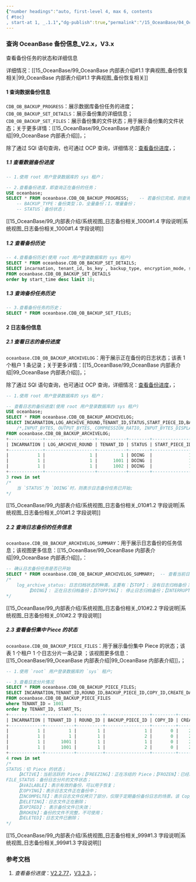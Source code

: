```yaml
---
{"number headings":"auto, first-level 4, max 6, contents
{ #toc}
, start-at 1, _.1.1","dg-publish":true,"permalink":"/15_OceanBase/04_OceanBase 安全，高可用，容灾/OceanBase 备份恢复_v3.x/查询 OceanBase 备份信息_V2.x，V3.x/","dgPassFrontmatter":true}
---
```




### 查询 OceanBase 备份信息_V2.x，V3.x
查看备份任务的状态和详细信息

详细情况：[[15_OceanBase/99_OceanBase 内部表介绍#1.1 字典视图_备份恢复相关\|99_OceanBase 内部表介绍#1.1 字典视图_备份恢复相关]]

#### 1 查询数据备份信息

`CDB_OB_BACKUP_PROGRESS`：展示数据库备份任务的进度；`CDB_OB_BACKUP_SET_DETAILS`：展示备份集的详细信息；`CDB_OB_BACKUP_SET_FILES`：展示备份集的文件状态；用于展示备份集的文件状态；关于更多详情：[[15_OceanBase/99_OceanBase 内部表介绍\|99_OceanBase 内部表介绍]]，；

除了通过 SQl 语句查询，也可通过 OCP 查询，详细情况：[查看备份进度](https://www.oceanbase.com/docs/enterprise-oceanbase-database-cn-10000000000355896)，；

##### 1.1 查看数据备份进度
```sql
-- 1.使用 root 用户登录数据库的 sys 租户；

-- 2.查看备份进度，即查询正在备份的任务；
USE oceanbase;
SELECT * FROM oceanbase.CDB_OB_BACKUP_PROGRESS;    -- 若备份已完成，则查询无结果；
	-- BACKUP_TYPE：备份类型；D，全量备份；I，增量备份；
	-- STATUS：备份状态；
```
[[15_OceanBase/99_内部表介绍/系统视图_日志备份相关_1000#1.4 字段说明\|系统视图_日志备份相关_1000#1.4 字段说明]]


##### 1.2 查看备份历史
```sql
-- 4.查看备份历史(使用 root 用户登录数据库的 sys 租户)
SELECT * FROM oceanbase.CDB_OB_BACKUP_SET_DETAILS;
SELECT incarnation, tenant_id, bs_key , backup_type, encryption_mode, start_time, completion_time, elapsed_secondes , keep, output_bytes_display, output_rate_bytes_display, status 
FROM oceanbase.CDB_OB_BACKUP_SET_DETAILS
order by start_time desc limit 10;
```

##### 1.3 查询备份任务历史
```sql
-- 3.查看备份任务的历史；
SELECT * FROM oceanbase.CDB_OB_BACKUP_SET_FILES;
```


#### 2 日志备份信息
##### 2.1 查看日志的备份进度
`oceanbase.CDB_OB_BACKUP_ARCHIVELOG`：用于展示正在备份的日志状态；该表 1 个租户 1 条记录；关于更多详情：[[15_OceanBase/99_OceanBase 内部表介绍\|99_OceanBase 内部表介绍]]，；

除了通过 SQl 语句查询，也可通过 OCP 查询，详细情况：[查看备份进度](https://www.oceanbase.com/docs/enterprise-oceanbase-database-cn-10000000000355896)，；

```sql
-- 1.使用 root 用户登录数据库的 sys 租户；

-- 查看日志的备份进度(使用 root 用户登录数据库的 sys 租户)
USE oceanbase;
SELECT * FROM oceanbase.CDB_OB_BACKUP_ARCHIVELOG;
SELECT INCARNATION,LOG_ARCHIVE_ROUND,TENANT_ID,STATUS,START_PIECE_ID,BACKUP_PIECE_ID, MIN_FIRST_TIME, MAX_NEXT_TIME
	/*,INPUT_BYTES, OUTPUT_BYTES, COMPRESSION_RATIO, INPUT_BYTES_DISPLAY, OUTPUT_BYTES_DISPLAY*/
FROM oceanbase.CDB_OB_BACKUP_ARCHIVELOG;
+-------------+-------------------+-----------+--------+----------------+-----------------+----------------------------+----------------------------+-------------+--------------+-------------------+---------------------+----------------------+
| INCARNATION | LOG_ARCHIVE_ROUND | TENANT_ID | STATUS | START_PIECE_ID | BACKUP_PIECE_ID | MIN_FIRST_TIME             | MAX_NEXT_TIME              | INPUT_BYTES | OUTPUT_BYTES | COMPRESSION_RATIO | INPUT_BYTES_DISPLAY | OUTPUT_BYTES_DISPLAY |
+-------------+-------------------+-----------+--------+----------------+-----------------+----------------------------+----------------------------+-------------+--------------+-------------------+---------------------+----------------------+
|           1 |                 1 |         1 | DOING  |              1 |               1 | 2021-07-22 15:18:06.135913 | 2021-07-22 15:18:10.116704 |           0 |            0 |              NULL | 0.00MB              | 0.00MB               |
|           1 |                 1 |      1001 | DOING  |              1 |               1 | 2021-07-22 15:18:06.135913 | 2021-07-22 15:18:10.483601 |           0 |            0 |              NULL | 0.00MB              | 0.00MB               |
|           1 |                 1 |      1002 | DOING  |              1 |               1 | 2021-07-22 15:18:06.135913 | 2021-07-22 15:18:10.116704 |           0 |            0 |              NULL | 0.00MB              | 0.00MB               |
+-------------+-------------------+-----------+--------+----------------+-----------------+----------------------------+----------------------------+-------------+--------------+-------------------+---------------------+----------------------+
3 rows in set
/*
	当 `STATUS`为 `DOING`时，则表示日志备份任务已开始;
*/
```
[[15_OceanBase/99_内部表介绍/系统视图_日志备份相关_010#1.2 字段说明\|系统视图_日志备份相关_010#1.2 字段说明]]


##### 2.2 查询日志备份的任务信息
`oceanbase.CDB_OB_BACKUP_ARCHIVELOG_SUMMARY`：用于展示日志备份的任务信息；该视图更多信息：[[15_OceanBase/99_OceanBase 内部表介绍\|99_OceanBase 内部表介绍]]，： 

```sql
-- 确认日志备份任务是否已开始
SELECT * FROM oceanbase.CDB_OB_BACKUP_ARCHIVELOG_SUMMARY;  -- 查看当前日志归档状态信息
/*
	log_archive_status: 日志归档状态的种类，主要有：【STOP】: 没有日志归档备份；【BEGINNING】: 正在启动日志归档备份；
		【DOING】: 正在日志归档备份；【STOPPING】: 停止日志归档备份；【INTERRUPTED】: 日志归档备份断流了；
*/
```
[[15_OceanBase/99_内部表介绍/系统视图_日志备份相关_010#2.2 字段说明\|系统视图_日志备份相关_010#2.2 字段说明]]


##### 2.3 查看备份集中 Piece 的状态
`oceanbase.CDB_OB_BACKUP_PIECE_FILES`：用于展示备份集中 Piece 的状态；该表 1 个租户 1 个日志分片一条记录 ；该视图更多信息：[[15_OceanBase/99_OceanBase 内部表介绍\|99_OceanBase 内部表介绍]]，；

```sql
-- 1.使用 `root` 用户登录数据库的 `sys` 租户;

-- 3.查看日志分片情况
SELECT * FROM oceanbase.CDB_OB_BACKUP_PIECE_FILES;
SELECT INCARNATION,TENANT_ID,ROUND_ID,BACKUP_PIECE_ID,COPY_ID,CREATE_DATE,START_TS,CHECKPOINT_TS,MAX_TS,STATUS,FILE_STATUS,COMPATIBLE,START_PIECE_ID
FROM oceanbase.CDB_OB_BACKUP_PIECE_FILES
where TENANT_ID = 1001
order by TENANT_ID, START_TS;
+-------------+-----------+----------+-----------------+---------+-------------+----------------------------+----------------------------+----------------------------+--------+-------------+------------+----------------+
| INCARNATION | TENANT_ID | ROUND_ID | BACKUP_PIECE_ID | COPY_ID | CREATE_DATE | START_TS                   | CHECKPOINT_TS              | MAX_TS                     | STATUS | FILE_STATUS | COMPATIBLE | START_PIECE_ID |
+-------------+-----------+----------+-----------------+---------+-------------+----------------------------+----------------------------+----------------------------+--------+-------------+------------+----------------+
|           1 |         1 |        1 |               1 |       0 |    20210430 | 2021-04-30 00:00:28.197301 | 2021-04-30 00:59:49.402568 | 2021-04-30 01:02:32.336195 | FROZEN | AVAILABLE   |          1 |              1 |
|           1 |         1 |        1 |               2 |       0 |    20210430 | 2021-04-30 01:02:32.336195 | 2021-04-30 02:01:38.260158 | 2021-04-30 02:04:10.990039 | ACTIVE | AVAILABLE   |          1 |              1 |
|           1 |      1001 |        1 |               1 |       0 |    20210430 | 2021-04-30 00:00:28.197301 | 2021-04-30 01:00:00.733364 | 2021-04-30 01:02:32.166782 | FROZEN | AVAILABLE   |          1 |              1 |
|           1 |      1001 |        1 |               2 |       0 |    20210430 | 2021-04-30 01:02:32.166782 | 2021-04-30 02:01:38.260158 | 2021-04-30 02:04:09.731651 | ACTIVE | AVAILABLE   |          1 |              1 |
+-------------+-----------+----------+-----------------+---------+-------------+----------------------------+----------------------------+----------------------------+--------+-------------+------------+----------------+
4 rows in set
/*
STATUS：切 Piece 的状态；
	【ACTIVE】：当前活跃的 Piece；【FREEZING】：正在冻结的 Piece；【FROZEN】：已经冻结的 Piece，此状态后，该 Piece 的状态不会再修改了；
FILE_STATUS：备份日志分片的文件状态；
	【AVAILABLE】：表示有效的备份，可以用于恢复；
	【COPYING】：表示日志文件正在备份中；
	【INCOMPELTE】：表示日志文件仅拷贝了部分，仅限于定期备份备份日志的场景。该 Copy 的 checkpoint_ts 比原备份的 checkpoint ts 小，可以用于 checkpoint_ts 之前的恢复；
	【DELETING】：日志文件正在删除；
	【EXPIRED】: 表示备份文件已失效；
	【BROKEN】：备份的文件不完整，不可使用；
	【DELETED】：日志文件已删除；
*/
```
[[15_OceanBase/99_内部表介绍/系统视图_日志备份相关_999#1.3 字段说明\|系统视图_日志备份相关_999#1.3 字段说明]]


### 参考文档
1. *查看备份进度*：[V2.2.77](https://www.oceanbase.com/docs/enterprise-oceanbase-database-cn-10000000000377196)，[V3.2.3](https://www.oceanbase.com/docs/enterprise-oceanbase-database-cn-10000000000355896)，；


